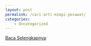 ```yaml
---
layout: post
permalink: /cari-arti-mimpi-pesawat/
categories:
    - Uncategorized
---
```


[Baca Selengkapnya](/09)